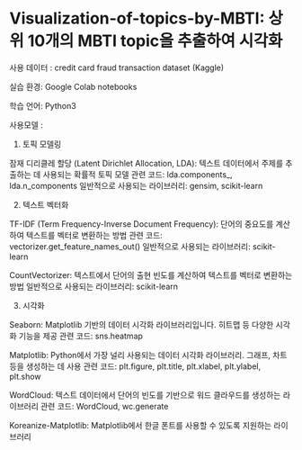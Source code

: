 # Visualization-of-topics-by-MBTI: 상위 10개의 MBTI topic을 추출하여 시각화

사용 데이터 : credit card fraud transaction dataset (Kaggle)

실습 환경: Google Colab notebooks

학습 언어: Python3

사용모델 : 

1. 토픽 모델링

잠재 디리클레 할당 (Latent Dirichlet Allocation, LDA): 텍스트 데이터에서 주제를 추출하는 데 사용되는 확률적 토픽 모델
관련 코드: lda.components_, lda.n_components
일반적으로 사용되는 라이브러리: gensim, scikit-learn


2. 텍스트 벡터화

TF-IDF (Term Frequency-Inverse Document Frequency): 단어의 중요도를 계산하여 텍스트를 벡터로 변환하는 방법
관련 코드: vectorizer.get_feature_names_out()
일반적으로 사용되는 라이브러리: scikit-learn

CountVectorizer: 텍스트에서 단어의 출현 빈도를 계산하여 텍스트를 벡터로 변환하는 방법
일반적으로 사용되는 라이브러리: scikit-learn

3. 시각화

Seaborn: Matplotlib 기반의 데이터 시각화 라이브러리입니다. 히트맵 등 다양한 시각화 기능을 제공
관련 코드: sns.heatmap

Matplotlib: Python에서 가장 널리 사용되는 데이터 시각화 라이브러리. 그래프, 차트 등을 생성하는 데 사용
관련 코드: plt.figure, plt.title, plt.xlabel, plt.ylabel, plt.show

WordCloud: 텍스트 데이터에서 단어의 빈도를 기반으로 워드 클라우드를 생성하는 라이브러리
관련 코드: WordCloud, wc.generate

Koreanize-Matplotlib: Matplotlib에서 한글 폰트를 사용할 수 있도록 지원하는 라이브러리

